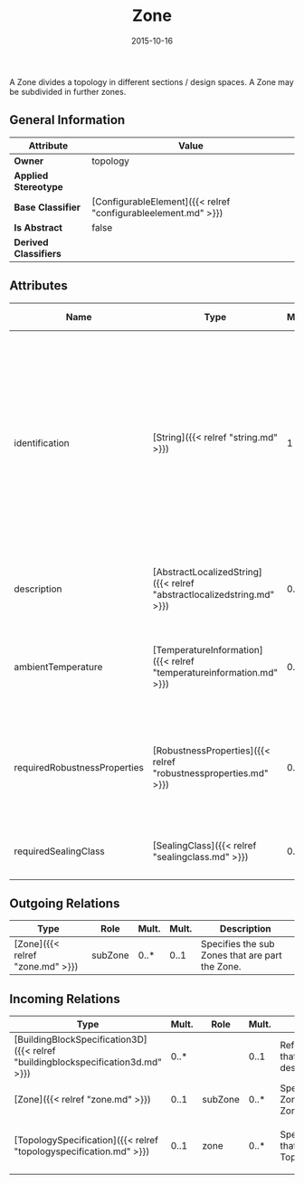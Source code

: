 ﻿---
title: Zone
toc: false
type: specs
date: "2015-10-16"
draft: false
specification: VEC
version: 1.1.2
documentType: "Recommendation"
elementType: Class
classes:
  - Zone
menu_name: vec-1.1.2
---
<p> A Zone divides a topology in different sections / design spaces. A Zone may be subdivided in further zones.      </p>

## General Information

| Attribute               | Value |
|-------------------------|-------|
| **Owner**               | topology |
| **Applied Stereotype**  |   |
| **Base Classifier**     | [ConfigurableElement]({{< relref "configurableelement.md" >}})<br/>  |
| **Is Abstract**         | false |
| **Derived Classifiers** |   |

## Attributes
|  Name  |  Type  |  Mult.  |  Description  |  Owning Classifier  |
|--------|--------|---------|---------------|--------------|
|identification | [String]({{< relref "string.md" >}}) | 1 | <p> Specifies a unique identification of the Zone (normally the name). The identification is guaranteed to be unique within the TopologySpecification. Over all VEC-documents a Zone-instance can be trusted to be the same if the TopologySpecification-instance is the same (see TopologySpecification) and the identification of the Zone is the same.      </p> | [Zone]({{< relref "zone.md" >}}) |
|description | [AbstractLocalizedString]({{< relref "abstractlocalizedstring.md" >}}) | 0..* | <p> Specifies additional, human readable information about the zone.      </p> | [Zone]({{< relref "zone.md" >}}) |
|ambientTemperature | [TemperatureInformation]({{< relref "temperatureinformation.md" >}}) | 0..1 | <p> Defines the ambient temperature that can occur in this zone. This can result in specific requirements for the used components.      </p> | [Zone]({{< relref "zone.md" >}}) |
|requiredRobustnessProperties | [RobustnessProperties]({{< relref "robustnessproperties.md" >}}) | 0..* | <p> Defines the robustness properties that are required in this zone. This can result in specific requirements for the used components (e.g. the ability for sealing).      </p> | [Zone]({{< relref "zone.md" >}}) |
|requiredSealingClass | [SealingClass]({{< relref "sealingclass.md" >}}) | 0..* | <p> Defines the <i>SealingClass</i> that is required in this <i>Zone.</i>      </p> | [Zone]({{< relref "zone.md" >}}) |

## Outgoing Relations
|    Type  |   Role   |   Mult.   |   Mult.   |   Description   |
|----------|----------|-----------|-----------|-----------------|
| [Zone]({{< relref "zone.md" >}}) | subZone | 0..* | 0..1 | Specifies the sub Zones that are part the Zone. |
##  Incoming Relations
|    Type  |   Mult.  |   Role    |   Mult.   |   Description  |
|----------|----------|-----------|-----------|----------------|
| [BuildingBlockSpecification3D]({{< relref "buildingblockspecification3d.md" >}}) | 0..* |  | 0..1 | References the Zone that is building block describes. |
| [Zone]({{< relref "zone.md" >}}) | 0..1 | subZone | 0..* | Specifies the sub Zones that are part the Zone. |
| [TopologySpecification]({{< relref "topologyspecification.md" >}}) | 0..1 | zone | 0..* | <p> Specifies the Zones that are part of the TopologySpecification.      </p> |
